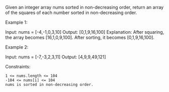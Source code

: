 Given an integer array nums sorted in non-decreasing order, return an array of the squares of each number sorted in non-decreasing order.

Example 1:

Input: nums = [-4,-1,0,3,10]
Output: [0,1,9,16,100]
Explanation: After squaring, the array becomes [16,1,0,9,100].
After sorting, it becomes [0,1,9,16,100].

Example 2:

Input: nums = [-7,-3,2,3,11]
Output: [4,9,9,49,121]

Constraints:

    1 <= nums.length <= 104
    -104 <= nums[i] <= 104
    nums is sorted in non-decreasing order.
